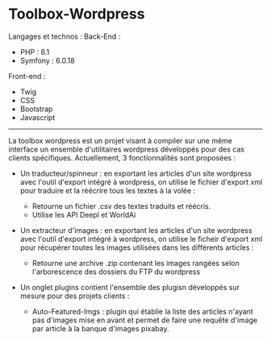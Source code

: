 # Toolbox-Wordpress
Langages et technos :
Back-End : 
- PHP : 8.1
- Symfony : 6.0.18

Front-end : 
- Twig
- CSS
- Bootstrap
- Javascript

-------------------------------------------------------------------------------------------------------------------------------------------------------------------------

La toolbox wordpress est un projet visant à compiler sur une même interface un ensemble d'utilitaires wordpress développés pour des cas clients spécifiques.
Actuellement, 3 fonctionnalités sont proposées : 

- Un traducteur/spinneur :
  en exportant les articles d'un site wordpress avec l'outil d'export intégré à wordpress, on utilise le fichier d'export xml pour traduire et la réécrire tous les         textes à la volée : 
  - Retourne un fichier .csv des textes traduits et réécris.
  - Utilise les API Deepl et WorldAi
  
- Un extracteur d'images :
   en exportant les articles d'un site wordpress avec l'outil d'export intégré à wordpress, on utilise le ficheir d'export xml pour récupérer toutes les images utilisées    dans les différents articles :
   - Retourne une archive .zip contenant les images rangées selon l'arborescence des dossiers du FTP du wordpress
   
- Un onglet plugins
  contient l'ensemble des plugisn développés sur mesure pour des projets clients : 
    - Auto-Featured-Imgs : plugin qui établie la liste des articles n'ayant pas d'images mise en avant et permet de faire une requête d'image par article à la banque         d'images pixabay.
    
    
